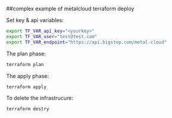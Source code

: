 ##complex example of metalcloud terraform deploy

Set key & api variables:

```bash
export TF_VAR_api_key="<yourkey>"
export TF_VAR_user="test@test.com"
export TF_VAR_endpoint="https://api.bigstep.com/metal-cloud"
```
The plan phase:
```bash
terraform plan
```

The apply phase:
```bash
terraform apply
```

To delete the infrastrucure:
```bash
terraform destry
```


